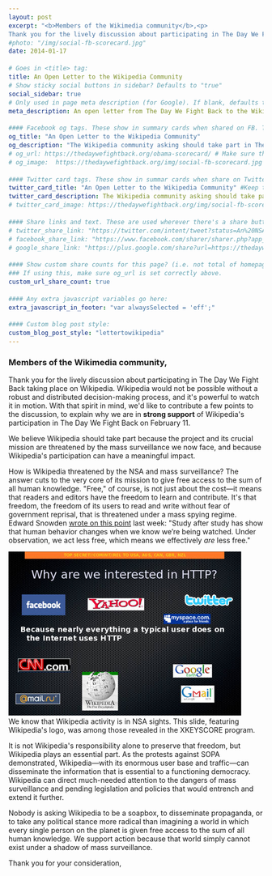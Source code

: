 ```yaml
---
layout: post
excerpt: "<b>Members of the Wikimedia community</b>,<p>
Thank you for the lively discussion about participating in The Day We Fight Back taking place on Wikipedia. Wikipedia would not be possible without a robust and distributed decision-making process, and it's powerful to watch it in motion. With that spirit in mind, we'd like to contribute a few points to the discussion</p>"
#photo: "/img/social-fb-scorecard.jpg"
date: 2014-01-17

# Goes in <title> tag:
title: An Open Letter to the Wikipedia Community
# Show sticky social buttons in sidebar? Defaults to "true"
social_sidebar: true
# Only used in page meta description (for Google). If blank, defaults to homepage:
meta_description: An open letter from The Day We Fight Back to the Wikipedia community asking for its participation.

#### Facebook og tags. These show in summary cards when shared on FB. These default to the homepage og: tags.
og_title: "An Open Letter to the Wikipedia Community"
og_description: "The Wikipedia community asking should take part in The Day We Fight Back because of the threat that mass surveillance poses."
# og_url: https://thedaywefightback.org/obama-scorecard/ # Make sure this is the URL of the actual live page
# og_image:  https://thedaywefightback.org/img/social-fb-scorecard.jpg # Size should be 1260 x 630px

#### Twitter card tags. These show in summar cards when share on Twitter. Defaults to homepage card tags.
twitter_card_title: "An Open Letter to the Wikipedia Community" #Keep this relatively short
twitter_card_description: The Wikipedia community asking should take part in The Day We Fight Back because of the threat that mass surveillance poses.
# twitter_card_image: https://thedaywefightback.org/img/social-fb-scorecard.jpg

#### Share links and text. These are used wherever there's a share button on the page.
# twitter_share_link: "https://twitter.com/intent/tweet?status=An%20NSA%20Reform%20Scorecard%3A%20How%20%40BarackObama%27s%20changes%20stack%20up%3A%20https%3A%2F%2Fthedaywefightback.org%2Fobama-scorecard&related=daywefightback,sinak,neutralthoughts,stopwatchingus,eff"
# facebook_share_link: "https://www.facebook.com/sharer/sharer.php?app_id=709021229138321&sdk=joey&u=https%3A%2F%2Fthedaywefightback.org%2Fobama-scorecard%2F&display=popup"
# google_share_link: "https://plus.google.com/share?url=https://thedaywefightback.org/obama-scorecard"

#### Show custom share counts for this page? (i.e. not total of homepage?)
### If using this, make sure og_url is set correctly above.
custom_url_share_count: true

#### Any extra javascript variables go here:
extra_javascript_in_footer: "var alwaysSelected = 'eff';"

#### Custom blog post style:
custom_blog_post_style: "lettertowikipedia"
---
```

### Members of the Wikimedia community,

Thank you for the lively discussion about participating in The Day We Fight Back taking place on Wikipedia. Wikipedia would not be possible without a robust and distributed decision-making process, and it's powerful to watch it in motion. With that spirit in mind, we'd like to contribute a few points to the discussion, to explain why we are in **strong support** of Wikipedia's participation in The Day We Fight Back on February 11.

We believe Wikipedia should take part because the project and its crucial mission are threatened by the mass surveillance we now face, and because Wikipedia's participation can have a meaningful impact.

How is Wikipedia threatened by the NSA and mass surveillance? The answer cuts to the very core of its mission to give free access to the sum of all human knowledge. "Free," of course, is not just about the cost—it means that readers and editors have the freedom to learn and contribute. It's that freedom, the freedom of its users to read and write without fear of government reprisal, that is threatened under a mass spying regime. Edward Snowden [wrote on this point](http://freesnowden.is/asksnowden.html) last week: "Study after study has show that human behavior changes when we know we’re being watched. Under observation, we act less free, which means we effectively *are* less free."

<div class="col-md-6 inline-image">
	<img src="/img/wikipedia-slide.jpg" alt="wikipedia slide" class="img-responsive"><br />
	We know that Wikipedia activity is in NSA sights. This slide, featuring Wikipedia's logo, was among those revealed in the XKEYSCORE program.
</div>


It is not Wikipedia's responsibility alone to preserve that freedom, but Wikipedia plays an essential part. As the protests against SOPA demonstrated, Wikipedia—with its enormous user base and traffic—can disseminate the information that is essential to a functioning democracy. Wikipedia can direct much-needed attention to the dangers of mass surveillance and pending legislation and policies that would entrench and extend it further.

Nobody is asking Wikipedia to be a soapbox, to disseminate propaganda, or to take any political stance more radical than imagining a world in which every single person on the planet is given free access to the sum of all human knowledge. We support action because that world simply cannot exist under a shadow of mass surveillance.

Thank you for your consideration,